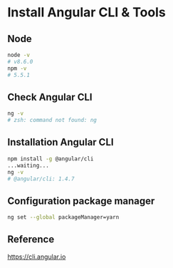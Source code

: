# Install Angular CLI & Tools

## Node

```bash
node -v
# v8.6.0
npm -v
# 5.5.1
```

## Check Angular CLI

```bash
ng -v
# zsh: command not found: ng
```

## Installation Angular CLI

```bash
npm install -g @angular/cli
...waiting...
ng -v
# @angular/cli: 1.4.7
```

## Configuration package manager

```bash
ng set --global packageManager=yarn
```

## Reference

<https://cli.angular.io>
